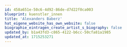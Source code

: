 ```yaml
---
id: 458a651e-50c6-4d92-86de-d7d22f0ca003
blueprint: kuenstler_innen
title: 'Alexanders Baberz'
hat_eigene_website_has_own_website: false
biographie_eintragen_create_artist_s_biography: false
updated_by: b1a43fd3-c865-4122-b6cc-50cfa81a1985
updated_at: 1715253271
---
```

